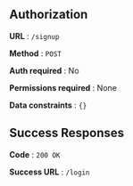 ## Authorization

**URL** : `/signup`

**Method** : `POST`

**Auth required** : No

**Permissions required** : None

**Data constraints** : `{}`

## Success Responses

**Code** : `200 OK`

**Success URL** : `/login`

